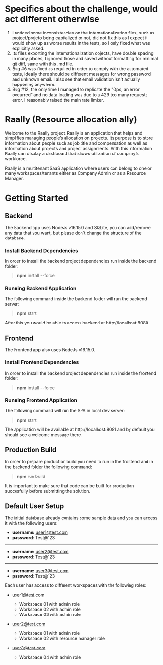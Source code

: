 # Specifics about the challenge, would act different otherwise

1. I noticed some inconsistencies on the internationalization files, such as project/projeto being capitalized or not, did not fix this as I expect it would show up as worse results in the tests, so I only fixed what was explicitly asked.
2. .ts files exporting the internationalization objects, have double spacing in many places, I ignored those and saved without formatting for minimal git diff, same with this .md file.
3. Bug #6 was fixed as required in order to comply with the automated tests, ideally there should be different messages for wrong password and unknown email. I also see that email validation isn't actually happening anywhere.
3. Bug #12, the only time I managed to replicate the "Ops, an error occurred" and no data loading was due to a 429 too many requests error. I reasonably raised the main rate limiter.

# Raally (Resource allocation ally)

Welcome to the Raally project. Raally is an application that helps and simplifies managing people’s allocation on projects. Its purpose is to store information about people such as job title and compensation as well as information about projects and project assignments. With this information Raally can display a dashboard that shows utilization of company’s workforce. 

Raally is a multitenant SaaS application where users can belong to one or many workspaces/tenants either as Company Admin or as a Resource Manager.

# Getting Started

## Backend

The Backend app uses NodeJs v16.15.0 and SQLite, you can add/remove any data that you want, but please don´t change the structure of the database.

### Install Backend Dependencies

In order to install the backend project dependencies run inside the backend folder:

> **npm** install --force

### Running Backend Application

The following command inside the backend folder will run the backend server:

> **npm** start

After this you would be able to access backend at http://localhost:8080. 

## Frontend

The Frontend app also uses NodeJs v16.15.0.

### Install Frontend Dependencies

In order to install the backend project dependencies run inside the frontend folder:

> **npm** install --force

### Running Frontend Application

The following command will run the SPA in local dev server:

> **npm** start

The application will be available at http://localhost:8081 and by default you should see a welcome message there.

## Production Build

In order to prepare production build you need to run in the frontend and in the backend folder the following command:

> **npm** run build

It is important to make sure that code can be built for production succesfully before submitting the solution.

## Default User Setup

The initial database already contains some sample data and you can access it with the following users:

 - **username:** user1@test.com
 - **password:** Test@123

---

 - **username:** user2@test.com
 - **password:** Test@123

---

 - **username:** user3@test.com
 - **password:** Test@123

Each user has access to different workspaces with the following roles:

- user1@test.com
  - Workspace 01 with admin role
  - Workspace 02 with admin role
  - Workspace 03 with admin role

- user2@test.com
  - Workspace 01 with admin role
  - Workspace 02 with resource manager role

- user3@test.com
  - Workspace 04 with admin role


